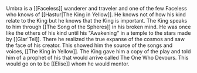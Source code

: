 Umbra is a [[Faceless]] wanderer and traveler and one of the few Faceless who knows of [[Hastur|The King in Yellow]]. He knows not of how his kind relate to the King but he knows that the King is important. The King speaks to him through [[The Song of the Spheres]] in his broken mind. He was once like the others of his kind until his "Awakening" in a temple to the stars made by [[Glar'Tel]]. There he realized the true expanse of the cosmos and saw the face of his creator. This showed him the source of the songs and voices, [[The King in Yellow]]. The King gave him a copy of the play and told him of a prophet of his that would arrive called The One Who Devours. This would go on to be [[Elise]] whom he would mentor.